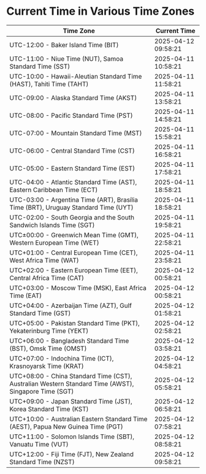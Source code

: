 # Current Time in Various Time Zones

| Time Zone | Current Time |
|-----------|--------------|
| UTC-12:00 - Baker Island Time (BIT) | 2025-04-12 09:58:21 |
| UTC-11:00 - Niue Time (NUT), Samoa Standard Time (SST) | 2025-04-11 10:58:21 |
| UTC-10:00 - Hawaii-Aleutian Standard Time (HAST), Tahiti Time (TAHT) | 2025-04-11 11:58:21 |
| UTC-09:00 - Alaska Standard Time (AKST) | 2025-04-11 13:58:21 |
| UTC-08:00 - Pacific Standard Time (PST) | 2025-04-11 14:58:21 |
| UTC-07:00 - Mountain Standard Time (MST) | 2025-04-11 15:58:21 |
| UTC-06:00 - Central Standard Time (CST) | 2025-04-11 16:58:21 |
| UTC-05:00 - Eastern Standard Time (EST) | 2025-04-11 17:58:21 |
| UTC-04:00 - Atlantic Standard Time (AST), Eastern Caribbean Time (ECT) | 2025-04-11 18:58:21 |
| UTC-03:00 - Argentina Time (ART), Brasília Time (BRT), Uruguay Standard Time (UYT) | 2025-04-11 18:58:21 |
| UTC-02:00 - South Georgia and the South Sandwich Islands Time (SGT) | 2025-04-11 19:58:21 |
| UTC±00:00 - Greenwich Mean Time (GMT), Western European Time (WET) | 2025-04-11 22:58:21 |
| UTC+01:00 - Central European Time (CET), West Africa Time (WAT) | 2025-04-11 23:58:21 |
| UTC+02:00 - Eastern European Time (EET), Central Africa Time (CAT) | 2025-04-12 00:58:21 |
| UTC+03:00 - Moscow Time (MSK), East Africa Time (EAT) | 2025-04-12 00:58:21 |
| UTC+04:00 - Azerbaijan Time (AZT), Gulf Standard Time (GST) | 2025-04-12 01:58:21 |
| UTC+05:00 - Pakistan Standard Time (PKT), Yekaterinburg Time (YEKT) | 2025-04-12 02:58:21 |
| UTC+06:00 - Bangladesh Standard Time (BST), Omsk Time (OMST) | 2025-04-12 03:58:21 |
| UTC+07:00 - Indochina Time (ICT), Krasnoyarsk Time (KRAT) | 2025-04-12 04:58:21 |
| UTC+08:00 - China Standard Time (CST), Australian Western Standard Time (AWST), Singapore Time (SGT) | 2025-04-12 05:58:21 |
| UTC+09:00 - Japan Standard Time (JST), Korea Standard Time (KST) | 2025-04-12 06:58:21 |
| UTC+10:00 - Australian Eastern Standard Time (AEST), Papua New Guinea Time (PGT) | 2025-04-12 07:58:21 |
| UTC+11:00 - Solomon Islands Time (SBT), Vanuatu Time (VUT) | 2025-04-12 08:58:21 |
| UTC+12:00 - Fiji Time (FJT), New Zealand Standard Time (NZST) | 2025-04-12 09:58:21 |
